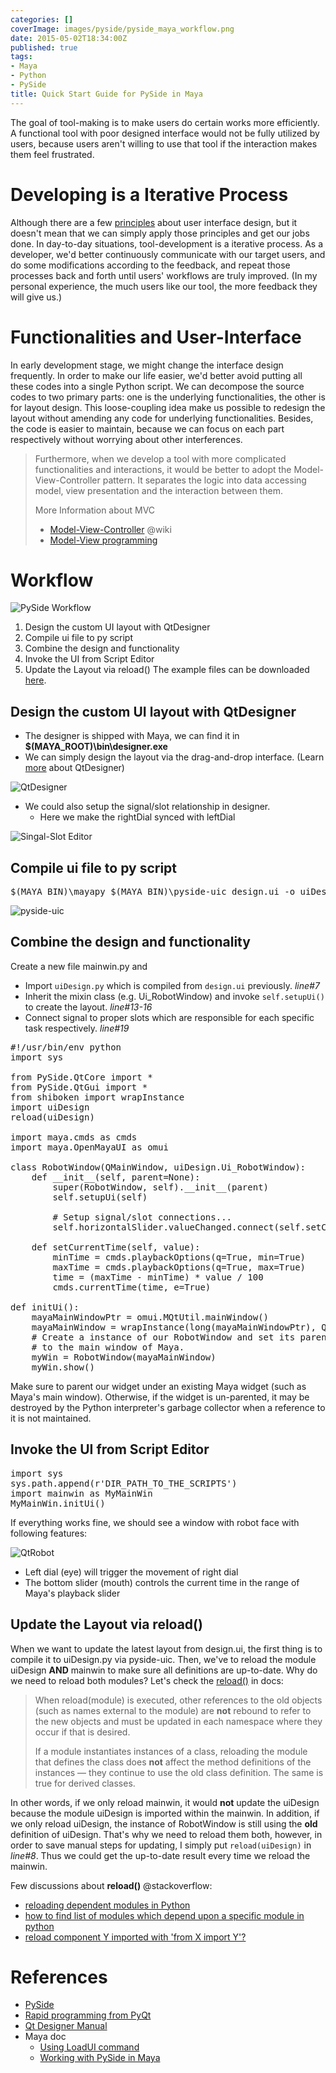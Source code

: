 ```yaml
---
categories: []
coverImage: images/pyside/pyside_maya_workflow.png
date: 2015-05-02T18:34:00Z
published: true
tags:
- Maya
- Python
- PySide
title: Quick Start Guide for PySide in Maya
---
```


The goal of tool-making is to make users do certain works more efficiently. A functional tool with poor designed interface would not be fully utilized by users, because users aren't willing to use that tool if the interaction makes them feel frustrated.

# Developing is a Iterative Process

Although there are a few [principles](http://bokardo.com/principles-of-user-interface-design/) about user interface design, but it doesn't mean that we can simply apply those principles and get our jobs done. In day-to-day situations, tool-development is a iterative process. As a developer, we'd better continuously communicate with our target users, and do some modifications according to the feedback, and repeat those processes back and forth until users'  workflows are truly improved. (In my personal experience, the much users like our tool, the more feedback they will give us.)

# Functionalities and User-Interface

In early development stage, we might change the interface design frequently. In order to make our life easier, we'd better avoid putting all these codes into a single Python script. We can decompose the source codes to two primary parts: one is the underlying functionalities, the other is for layout design. This loose-coupling idea make us possible to redesign the layout without amending any code for underlying functionalities. Besides, the code is easier to maintain, because we can focus on each part respectively without worrying about other interferences.

> Furthermore, when we develop a tool with more complicated functionalities and interactions, it would be better to adopt the Model-View-Controller pattern. It separates the logic into data accessing model, view presentation and the interaction between them.
>
> More Information about MVC
> * [Model-View-Controller](http://en.wikipedia.org/wiki/Model%E2%80%93view%E2%80%93controller) @wiki
> * [Model-View programming](http://doc.qt.io/qt-4.8/model-view-programming.html)

# Workflow

![PySide Workflow](/images/pyside/pyside_maya_workflow.png)<br>

1. Design the custom UI layout with QtDesigner
2. Compile ui file to py script
3. Combine the design and functionality
4. Invoke the UI from Script Editor
5. Update the Layout via reload()
The example files can be downloaded [here](https://drive.google.com/file/d/0BzMAAU0MqqtQVVBGU2ZyRU1EbFk/view?usp=sharing).

## Design the custom UI layout with QtDesigner

* The designer is shipped with Maya, we can find it in __$(MAYA_ROOT)\bin\designer.exe__
* We can simply design the layout via the drag-and-drop interface. (Learn [more](http://doc.qt.io/qt-4.8/designer-manual.html) about QtDesigner)

![QtDesigner](/images/pyside/qtRobotMayaDesigner.png) <br>

* We could also setup the signal/slot relationship in designer.
    * Here we make the rightDial synced with leftDial

![Singal-Slot Editor](/images/pyside/signal-slot-editor.png)

## Compile ui file to py script

<pre class="prettyprint">
$(MAYA_BIN)\mayapy $(MAYA_BIN)\pyside-uic design.ui -o uiDesign.py
</pre>

![pyside-uic](/images/pyside/pyside-uic-helps.png)

## Combine the design and functionality

Create a new file mainwin.py and

* Import `uiDesign.py` which is compiled from `design.ui` previously. _line#7_
* Inherit the mixin class (e.g. Ui_RobotWindow) and invoke `self.setupUi()` to create the layout. _line#13-16_
* Connect signal to proper slots which are responsible for each specific task respectively. _line#19_

<pre class="prettyprint linenums lang-python">
#!/usr/bin/env python
import sys

from PySide.QtCore import *
from PySide.QtGui import *
from shiboken import wrapInstance
import uiDesign
reload(uiDesign)

import maya.cmds as cmds
import maya.OpenMayaUI as omui

class RobotWindow(QMainWindow, uiDesign.Ui_RobotWindow):
    def __init__(self, parent=None):
        super(RobotWindow, self).__init__(parent)
        self.setupUi(self)

        # Setup signal/slot connections...
        self.horizontalSlider.valueChanged.connect(self.setCurrentTime)

    def setCurrentTime(self, value):
        minTime = cmds.playbackOptions(q=True, min=True)
        maxTime = cmds.playbackOptions(q=True, max=True)
        time = (maxTime - minTime) * value / 100
        cmds.currentTime(time, e=True)

def initUi():
    mayaMainWindowPtr = omui.MQtUtil.mainWindow()
    mayaMainWindow = wrapInstance(long(mayaMainWindowPtr), QWidget)
    # Create a instance of our RobotWindow and set its parent
    # to the main window of Maya.
    myWin = RobotWindow(mayaMainWindow)
    myWin.show()
</pre>

Make sure to parent our widget under an existing Maya widget (such as Maya's main window). Otherwise, if the widget is un-parented, it may be destroyed by the Python interpreter's garbage collector when a reference to it is not maintained.

## Invoke the UI from Script Editor

<pre class="prettyprint linenums lang-python">
import sys
sys.path.append(r'DIR_PATH_TO_THE_SCRIPTS')
import mainwin as MyMainWin
MyMainWin.initUi()
</pre>

If everything works fine, we should see a window with robot face with following features:

![QtRobot](/images/pyside/qtRobotMaya.png)

* Left dial (eye) will trigger the movement of right dial
* The bottom slider (mouth) controls the current time in the range of Maya's playback slider

## Update the Layout via reload()

When we want to update the latest layout from design.ui, the first thing is to compile it to uiDesign.py via pyside-uic. Then, we've to reload the module uiDesign __AND__ mainwin to make sure all definitions are up-to-date. Why do we need to reload both modules? Let's check the [reload()](https://docs.python.org/2.7/library/functions.html?highlight=reload#reload) in docs:

> When reload(module) is executed, other references to the old objects (such as names external to the module) are __not__ rebound to refer to the new objects and must be updated in each namespace where they occur if that is desired.
>
> If a module instantiates instances of a class, reloading the module that defines the class does __not__ affect the method definitions of the instances — they continue to use the old class definition. The same is true for derived classes.

In other words, if we only reload mainwin, it would __not__ update the uiDesign <span class="orange">because the module uiDesign is imported within the mainwin.</span> In addition, if we only reload uiDesign, <span class="orange">the instance of RobotWindow is still using the __old__ definition of uiDesign.</span> That's why we need to reload them both, however, in order to save manual steps for updating, I simply put `reload(uiDesign)` in _line#8_. Thus we could get the up-to-date result every time we reload the mainwin.

Few discussions about __reload()__ @stackoverflow:

* [reloading dependent modules in Python](http://stackoverflow.com/questions/16675066/reloading-dependent-modules-in-python)
* [how to find list of modules which depend upon a specific module in python](http://stackoverflow.com/questions/1827629/how-to-find-list-of-modules-which-depend-upon-a-specific-module-in-python/)
* [reload component Y imported with 'from X import Y'?](http://stackoverflow.com/questions/1739924/python-reload-component-y-imported-with-from-x-import-y)

# References

* [PySide](http://wiki.qt.io/Pyside)
* [Rapid programming from PyQt](http://www.qtrac.eu/pyqtbook.html)
* [Qt Designer Manual](http://qt-project.org/doc/qt-4.8/designer-manual.html)
* Maya doc
    * [Using LoadUI command](http://help.autodesk.com/view/MAYAUL/2015/ENU/?guid=__files_GUID_CEC1D76B_7568_4DCA_B80B_1DE49362492C_htm)
    * [Working with PySide in Maya](http://help.autodesk.com/view/MAYAUL/2015/ENU/?guid=__files_GUID_3F96AF53_A47E_4351_A86A_396E7BFD6665_htm)
